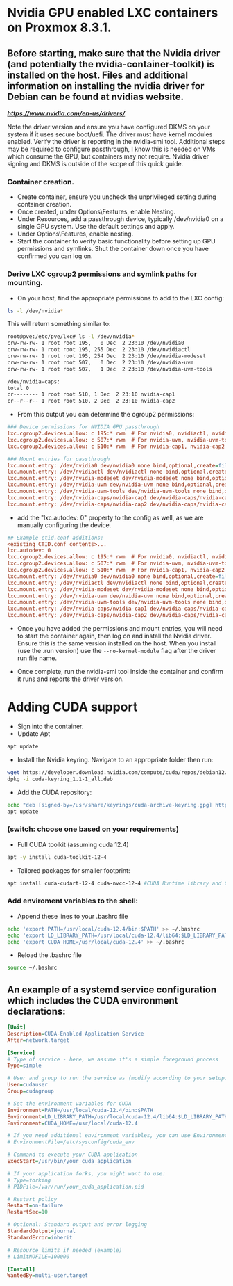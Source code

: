 # Nvidia GPU enabled LXC containers on Proxmox 8.3.1.

## Before starting, make sure that the Nvidia driver (and potentially the nvidia-container-toolkit) is installed on the host. Files and additional information on installing the nvidia driver for Debian can be found at nvidias website.

***https://www.nvidia.com/en-us/drivers/***

 Note the driver version and ensure you have configured DKMS on your system if it uses secure boot/uefi. The driver must have kernel modules enabled. Verify the driver is reporting in the nvidia-smi tool. Additional steps may be required to configure passthrough, I know this is needed on VMs which consume the GPU, but containers may not require. Nvidia driver signing and DKMS is outside of the scope of this quick guide.

### Container creation.

- Create container, ensure you uncheck the unprivileged setting during container creation.
- Once created, under Options\Features, enable Nesting.
- Under Resources, add a passthrough device, typically /dev/nvidia0 on a single GPU system. Use the default settings and apply.
- Under Options\Features, enable nesting.
- Start the container to verify basic functionality before setting up GPU permissions and symlinks. Shut the container down once you have confirmed you can log on.

### Derive LXC cgroup2 permissions and symlink paths for mounting.

- On your host, find the appropriate permissions to add to the LXC config:

```bash
ls -l /dev/nvidia*
```

This will return something similar to:

```bash
root@pve:/etc/pve/lxc# ls -l /dev/nvidia*
crw-rw-rw- 1 root root 195,   0 Dec  2 23:10 /dev/nvidia0
crw-rw-rw- 1 root root 195, 255 Dec  2 23:10 /dev/nvidiactl
crw-rw-rw- 1 root root 195, 254 Dec  2 23:10 /dev/nvidia-modeset
crw-rw-rw- 1 root root 507,   0 Dec  2 23:10 /dev/nvidia-uvm
crw-rw-rw- 1 root root 507,   1 Dec  2 23:10 /dev/nvidia-uvm-tools

/dev/nvidia-caps:
total 0
cr-------- 1 root root 510, 1 Dec  2 23:10 nvidia-cap1
cr--r--r-- 1 root root 510, 2 Dec  2 23:10 nvidia-cap2
```

- From this output you can determine the cgroup2 permissions:

```ini
### Device permissions for NVIDIA GPU passthrough
lxc.cgroup2.devices.allow: c 195:* rwm  # For nvidia0, nvidiactl, nvidia-modeset
lxc.cgroup2.devices.allow: c 507:* rwm  # For nvidia-uvm, nvidia-uvm-tools
lxc.cgroup2.devices.allow: c 510:* rwm  # For nvidia-cap1, nvidia-cap2

### Mount entries for passthrough
lxc.mount.entry: /dev/nvidia0 dev/nvidia0 none bind,optional,create=file
lxc.mount.entry: /dev/nvidiactl dev/nvidiactl none bind,optional,create=file
lxc.mount.entry: /dev/nvidia-modeset dev/nvidia-modeset none bind,optional,create=file
lxc.mount.entry: /dev/nvidia-uvm dev/nvidia-uvm none bind,optional,create=file
lxc.mount.entry: /dev/nvidia-uvm-tools dev/nvidia-uvm-tools none bind,optional,create=file
lxc.mount.entry: /dev/nvidia-caps/nvidia-cap1 dev/nvidia-caps/nvidia-cap1 none bind,optional,create=file
lxc.mount.entry: /dev/nvidia-caps/nvidia-cap2 dev/nvidia-caps/nvidia-cap2 none bind,optional,create=file
```

- add the "lxc.autodev: 0" property to the config as well, as we are manually configuring the device.

```ini
## Example ctid.conf additions:
<existing CTID.conf contents>...
lxc.autodev: 0
lxc.cgroup2.devices.allow: c 195:* rwm  # For nvidia0, nvidiactl, nvidia-modeset
lxc.cgroup2.devices.allow: c 507:* rwm  # For nvidia-uvm, nvidia-uvm-tools
lxc.cgroup2.devices.allow: c 510:* rwm  # For nvidia-cap1, nvidia-cap2
lxc.mount.entry: /dev/nvidia0 dev/nvidia0 none bind,optional,create=file
lxc.mount.entry: /dev/nvidiactl dev/nvidiactl none bind,optional,create=file
lxc.mount.entry: /dev/nvidia-modeset dev/nvidia-modeset none bind,optional,create=file
lxc.mount.entry: /dev/nvidia-uvm dev/nvidia-uvm none bind,optional,create=file
lxc.mount.entry: /dev/nvidia-uvm-tools dev/nvidia-uvm-tools none bind,optional,create=file
lxc.mount.entry: /dev/nvidia-caps/nvidia-cap1 dev/nvidia-caps/nvidia-cap1 none bind,optional,create=file
lxc.mount.entry: /dev/nvidia-caps/nvidia-cap2 dev/nvidia-caps/nvidia-cap2 none bind,optional,create=file
```

- Once you have added the permissions and mount entries, you will need to start the container again, then log on and install the Nvidia driver. Ensure this is the same version installed on the host. When you install (use the .run version) use the `--no-kernel-module` flag after the driver run file name.

- Once complete, run the nvidia-smi tool inside the container and confirm it runs and reports the driver version.

# Adding CUDA support

- Sign into the container.
- Update Apt
```bash
apt update
```

- Install the Nvidia keyring. Navigate to an appropriate folder then run:
```bash
wget https://developer.download.nvidia.com/compute/cuda/repos/debian12/x86_64/cuda-keyring_1.1-1_all.deb
dpkg -i cuda-keyring_1.1-1_all.deb
```

- Add the CUDA repository:
```bash
echo "deb [signed-by=/usr/share/keyrings/cuda-archive-keyring.gpg] https://developer.download.nvidia.com/compute/cuda/repos/debian12/x86_64/ /" | sudo tee /etc/apt/sources.list.d/cuda.list
apt update
```
### (switch: choose one based on your requirements)

- Full CUDA toolkit (assuming cuda 12.4)
```bash
apt -y install cuda-toolkit-12-4 
```

- Tailored packages for smaller footprint:
```bash
apt install cuda-cudart-12-4 cuda-nvcc-12-4 #CUDA Runtime library and CUDA compiler
```

### Add enviroment variables to the shell:

- Append these lines to your .bashrc file
```bash
echo 'export PATH=/usr/local/cuda-12.4/bin:$PATH' >> ~/.bashrc
echo 'export LD_LIBRARY_PATH=/usr/local/cuda-12.4/lib64:$LD_LIBRARY_PATH' >> ~/.bashrc
echo 'export CUDA_HOME=/usr/local/cuda-12.4' >> ~/.bashrc
```

- Reload the .bashrc file
```bash
source ~/.bashrc
```

## An example of a systemd service configuration which includes the CUDA environment declarations:
```ini
[Unit]
Description=CUDA-Enabled Application Service
After=network.target

[Service]
# Type of service - here, we assume it's a simple foreground process
Type=simple

# User and group to run the service as (modify according to your setup)
User=cudauser
Group=cudagroup

# Set the environment variables for CUDA
Environment=PATH=/usr/local/cuda-12.4/bin:$PATH
Environment=LD_LIBRARY_PATH=/usr/local/cuda-12.4/lib64:$LD_LIBRARY_PATH
Environment=CUDA_HOME=/usr/local/cuda-12.4

# If you need additional environment variables, you can use EnvironmentFile instead
# EnvironmentFile=/etc/sysconfig/cuda_env

# Command to execute your CUDA application
ExecStart=/usr/bin/your_cuda_application

# If your application forks, you might want to use:
# Type=forking
# PIDFile=/var/run/your_cuda_application.pid

# Restart policy
Restart=on-failure
RestartSec=10

# Optional: Standard output and error logging
StandardOutput=journal
StandardError=inherit

# Resource limits if needed (example)
# LimitNOFILE=100000

[Install]
WantedBy=multi-user.target
```
